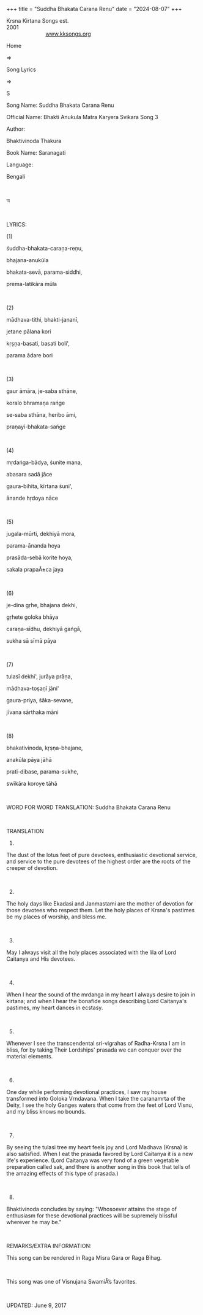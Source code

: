 +++ 
title = "Suddha Bhakata Carana Renu"
date = "2024-08-07"
+++

Krsna Kirtana Songs est.
2001                                                                                                                                    
            
www.kksongs.org








Home
 
⇒
 
Song Lyrics
 
⇒
 
S


Song
Name: Suddha Bhakata Carana Renu


Official
Name: Bhakti Anukula Matra Karyera Svikara Song 3


Author:

Bhaktivinoda Thakura


Book
Name: 
Saranagati


Language:

Bengali


 








অ








 


LYRICS:


(1)


śuddha-bhakata-caraṇa-reṇu,

bhajana-anukūla

bhakata-sevā, parama-siddhi,

prema-latikāra mūla


 


(2)


mādhava-tithi,
bhakti-jananī,

jetane pālana kori

kṛṣṇa-basati, basati boli',

parama ādare bori


 


(3)


gaur
āmāra, je-saba sthāne,

koralo bhramaṇa rańge

se-saba sthāna, heribo āmi,

praṇayi-bhakata-sańge


 


(4)


mṛdańga-bādya,
śunite mana,

abasara sadā jāce

gaura-bihita, kīrtana śuni',

ānande hṛdoya nāce


 


(5)


jugala-mūrti,
dekhiyā mora,

parama-ānanda hoya

prasāda-sebā korite hoya,

sakala prapaÃ±ca jaya


 


(6)


je-dina
gṛhe, bhajana dekhi,

gṛhete goloka bhāya

caraṇa-sīdhu, dekhiyā gańgā,

sukha sā sīmā pāya


 


(7)


tulasī
dekhi', jurāya prāṇa,

mādhava-toṣaṇī jāni'

gaura-priya, śāka-sevane,

jīvana sārthaka māni


 


(8)


bhakativinoda,
kṛṣṇa-bhajane,

anakūla pāya jāhā

prati-dibase, parama-sukhe,

swīkāra koroye tāhā


 


WORD
FOR WORD TRANSLATION: 
Suddha
Bhakata Carana Renu


 


TRANSLATION


1)
The dust of the lotus feet of pure devotees, enthusiastic devotional service,
and service to the pure devotees of the highest order are the roots of the
creeper of devotion.


 


2)
The holy days like Ekadasi and Janmastami are the mother of devotion for those
devotees who respect them. Let the holy places of Krsna's pastimes be my places
of worship, and bless me.


 


3)
May I always visit all the holy places associated with the lila of Lord
Caitanya and His devotees.


 


4)
When I hear the sound of the mrdanga in my heart I always desire to join in
kirtana; and when I hear the bonafide songs describing Lord Caitanya's
pastimes, my heart dances in ecstasy.


 


5)
Whenever I see the transcendental sri-vigrahas of Radha-Krsna I am in bliss,
for by taking Their Lordships' prasada we can conquer over the material
elements.


 


6)
One day while performing devotional practices, I saw my house transformed into
Goloka Vrndavana. When I take the caranamrta of the Deity, I see the holy
Ganges waters that come from the feet of Lord Visnu, and my bliss knows no
bounds.


 


7)
By seeing the tulasi tree my heart feels joy and Lord Madhava (Krsna) is also
satisfied. When I eat the prasada favored by Lord Caitanya it is a new life's
experience. (Lord Caitanya was very fond of a green vegetable preparation
called sak, and there is another song in this book that tells of the amazing
effects of this type of prasada.)


 


8)
Bhaktivinoda concludes by saying: "Whosoever attains the stage of
enthusiasm for these devotional practices will be supremely blissful wherever
he may be."


 


REMARKS/EXTRA
INFORMATION:


This
song can be rendered in Raga Misra Gara or Raga Bihag.


 


This
song was one of Visnujana SwamiÂ’s favorites.


 


UPDATED:
 June 9, 2017